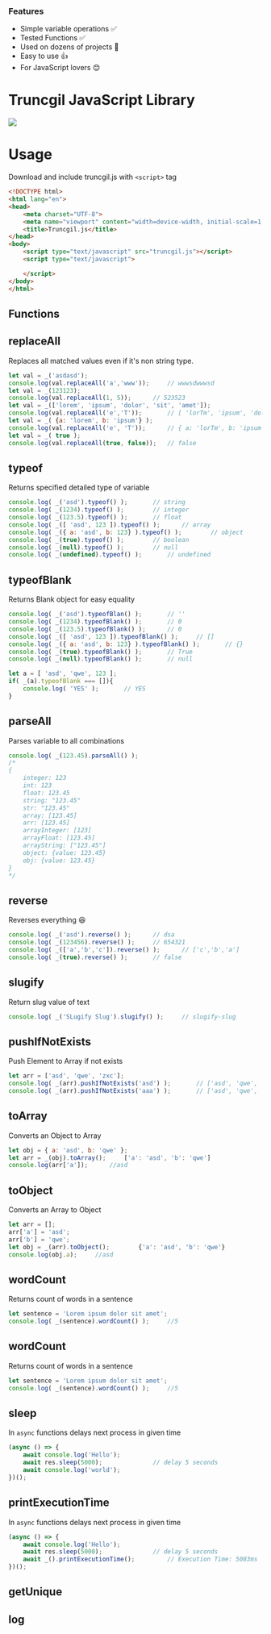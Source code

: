 ### Features

- Simple variable operations :white_check_mark:
- Tested Functions :white_check_mark:
- Used on dozens of projects :muscle:
- Easy to use :+1:
- For JavaScript lovers :blush:

# Truncgil JavaScript Library

![](https://www.truncgil.com.tr/tr.png)


Usage
=============
Download and include truncgil.js with `<script>` tag
```html
<!DOCTYPE html>
<html lang="en">
<head>
    <meta charset="UTF-8">
    <meta name="viewport" content="width=device-width, initial-scale=1.0">
    <title>Truncgil.js</title>
</head>
<body>
	<script type="text/javascript" src="truncgil.js"></script>
	<script type="text/javascript">

	</script>
</body>
</html>
```

Functions
-------------

replaceAll
----
Replaces all matched values even if it's non string type.
```javascript
let val = _('asdasd');
console.log(val.replaceAll('a','www'));		// wwwsdwwwsd
let val = _(123123);
console.log(val.replaceAll(1, 5));		// 523523
let val = _(['lorem', 'ipsum', 'dolor', 'sit', 'amet']);
console.log(val.replaceAll('e','T'));		// [ 'lorTm', 'ipsum', 'dolor', 'sit', 'amTt' ]
let val = _( {a: 'lorem', b: 'ipsum'} );
console.log(val.replaceAll('e', 'T'));		// { a: 'lorTm', b: 'ipsum' }
let val = _( true );
console.log(val.replaceAll(true, false));	// false
```
typeof
----
Returns specified detailed type of variable
```javascript
console.log( _('asd').typeof() );		// string
console.log( _(1234).typeof() );		// integer
console.log( _(123.5).typeof() );		// float
console.log( _([ 'asd', 123 ]).typeof() );		// array
console.log( _({ a: 'asd', b: 123} ).typeof() );		// object
console.log( _(true).typeof() );		// boolean
console.log( _(null).typeof() );		// null
console.log( _(undefined).typeof() );		// undefined
```

typeofBlank
----
Returns Blank object for easy equality
```javascript
console.log( _('asd').typeofBlan() );		// ''
console.log( _(1234).typeofBlank() );		// 0
console.log( _(123.5).typeofBlank() );		// 0
console.log( _([ 'asd', 123 ]).typeofBlank() );		// []
console.log( _({ a: 'asd', b: 123} ).typeofBlank() );		// {}
console.log( _(true).typeofBlank() );		// True
console.log( _(null).typeofBlank() );		// null

let a = [ 'asd', 'qwe', 123 ];
if( _(a).typeofBlank === []){
	console.log( 'YES' );		// YES
}
```

parseAll
----
Parses variable to all combinations
```javascript
console.log( _(123.45).parseAll() );
/*
{
	integer: 123
	int: 123
	float: 123.45
	string: "123.45"
	str: "123.45"
	array: [123.45]
	arr: [123.45]
	arrayInteger: [123]
	arrayFloat: [123.45]
	arrayString: ["123.45"]
	object: {value: 123.45}
	obj: {value: 123.45}
}
*/
```
reverse
----
Reverses everything :satisfied:
```javascript
console.log( _('asd').reverse() );		// dsa
console.log( _(123456).reverse() );		// 654321
console.log( _(['a','b','c']).reverse() );		// ['c','b','a']
console.log( _(true).reverse() );		// false
```

slugify
----
Return slug value of text
```javascript
console.log( _('SLugify Slug').slugify() );		// slugify-slug
```

pushIfNotExists
----
Push Element to Array if not exists
```javascript
let arr = ['asd', 'qwe', 'zxc'];
console.log( _(arr).pushIfNotExists('asd') );		// ['asd', 'qwe', 'zxc']
console.log( _(arr).pushIfNotExists('aaa') );		// ['asd', 'qwe', 'zxc', 'aaa']
```

toArray
----
Converts an Object to Array
```javascript
let obj = { a: 'asd', b: 'qwe' };
let arr = _(obj).toArray();		['a': 'asd', 'b': 'qwe']
console.log(arr['a']);		//asd
```

toObject
----
Converts an Array to Object
```javascript
let arr = [];
arr['a'] = 'asd';
arr['b'] = 'qwe';
let obj = _(arr).toObject();		{'a': 'asd', 'b': 'qwe'}
console.log(obj.a);		//asd
```

wordCount
----
Returns count of words in a sentence
```javascript
let sentence = 'Lorem ipsum dolor sit amet';
console.log( _(sentence).wordCount() );		//5
```

wordCount
----
Returns count of words in a sentence
```javascript
let sentence = 'Lorem ipsum dolor sit amet';
console.log( _(sentence).wordCount() );		//5
```

sleep
----
In `async` functions delays next process in given time
```javascript
(async () => {
    await console.log('Hello');
    await res.sleep(5000);				// delay 5 seconds
	await console.log('world');
})();
```

printExecutionTime
----
In `async` functions delays next process in given time
```javascript
(async () => {
    await console.log('Hello');
    await res.sleep(5000);				// delay 5 seconds
	await _().printExecutionTime();			// Execution Time: 5083ms
})();
```

getUnique
----
log
----








